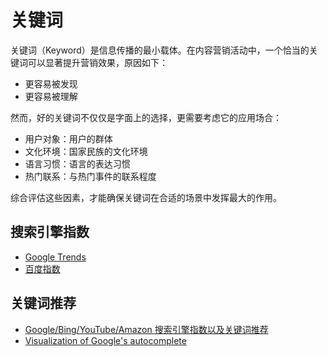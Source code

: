# 关键词

关键词（Keyword）是信息传播的最小载体。在内容营销活动中，一个恰当的关键词可以显著提升营销效果，原因如下：

- 更容易被发现
- 更容易被理解

然而，好的关键词不仅仅是字面上的选择，更需要考虑它的应用场合：

- 用户对象：用户的群体
- 文化环境：国家民族的文化环境
- 语言习惯：语言的表达习惯
- 热门联系：与热门事件的联系程度

综合评估这些因素，才能确保关键词在合适的场景中发挥最大的作用。

## 搜索引擎指数

- [Google Trends](https://trends.google.com)
- [百度指数](https://index.baidu.com)

## 关键词推荐

- [Google/Bing/YouTube/Amazon 搜索引擎指数以及关键词推荐](https://ahrefs.com/keyword-generator/)
- [Visualization of Google's autocomplete](https://anvaka.github.io/vs/?query=odoo)

